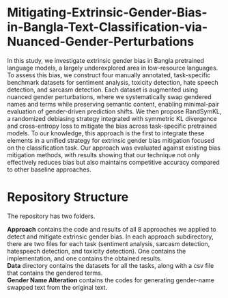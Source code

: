 # Mitigating-Extrinsic-Gender-Bias-in-Bangla-Text-Classification-via-Nuanced-Gender-Perturbations
In this study, we investigate extrinsic gender bias in Bangla pretrained language models, a largely underexplored area in low-resource languages. To assess this bias, we construct four manually annotated, task-specific benchmark datasets for sentiment analysis, toxicity detection, hate speech detection, and sarcasm detection. Each dataset is augmented using nuanced gender perturbations, where we systematically swap gendered names and terms while preserving semantic content, enabling minimal-pair evaluation of gender-driven prediction shifts. We then propose RandSymKL, a randomized debiasing strategy integrated with symmetric KL divergence and cross-entropy loss to mitigate the bias across task-specific pretrained models. To our knowledge, this approach is the first to integrate these elements in a unified strategy for extrinsic gender bias mitigation focused on the classification task. Our approach was evaluated against existing bias mitigation methods, with results showing that our technique not only effectively reduces bias but also maintains competitive accuracy compared to other baseline approaches.

# Repository Structure
The repository has two folders.

**Approach** contains the code and results of all 8 approaches we applied to detect and mitigate extrinsic gender bias. In each approach subdirectory, there are two files for each task (sentiment analysis, sarcasm detection, hatespeech detection, and toxicity detection). One contains the implementation, and one contains the obtained results.
<br>
**Data** directory contains the datasets for all the tasks, along with a csv file that contains the gendered terms.
<br>
**Gender Name Alteration** contains the codes for generating gender-name swapped text from the original text.
